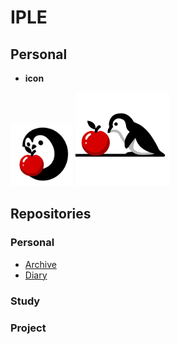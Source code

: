 # IPLE
 
## Personal
* **icon**   
<img src="_image/icon.png" width="100">      
<img src="_image/icon2.png" width="150"> 







## Repositories 
### Personal
* [Archive]()
* [Diary]()

### Study 

### Project 